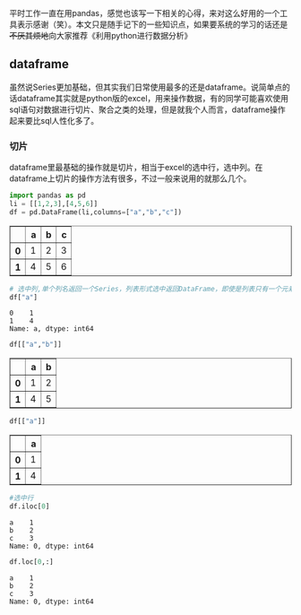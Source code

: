 


平时工作一直在用pandas，感觉也该写一下相关的心得，来对这么好用的一个工具表示感谢（笑）。本文只是随手记下的一些知识点，如果要系统的学习的话还是~~不厌其烦地~~向大家推荐《利用python进行数据分析》

## dataframe

虽然说Series更加基础，但其实我们日常使用最多的还是dataframe。说简单点的话dataframe其实就是python版的excel，用来操作数据，有的同学可能喜欢使用sql语句对数据进行切片、聚合之类的处理，但是就我个人而言，dataframe操作起来要比sql人性化多了。


### 切片
dataframe里最基础的操作就是切片，相当于excel的选中行，选中列。在dataframe上切片的操作方法有很多，不过一般来说用的就那么几个。



```python
import pandas as pd
li = [[1,2,3],[4,5,6]]
df = pd.DataFrame(li,columns=["a","b","c"])
```




<div>
<style>
    .dataframe thead tr:only-child th {
        text-align: right;
    }

    .dataframe thead th {
        text-align: left;
    }

    .dataframe tbody tr th {
        vertical-align: top;
    }
</style>
<table border="1" class="dataframe">
  <thead>
    <tr style="text-align: right;">
      <th></th>
      <th>a</th>
      <th>b</th>
      <th>c</th>
    </tr>
  </thead>
  <tbody>
    <tr>
      <th>0</th>
      <td>1</td>
      <td>2</td>
      <td>3</td>
    </tr>
    <tr>
      <th>1</th>
      <td>4</td>
      <td>5</td>
      <td>6</td>
    </tr>
  </tbody>
</table>
</div>




```python
# 选中列,单个列名返回一个Series，列表形式选中返回DataFrame，即使是列表只有一个元素
df["a"]
```




    0    1
    1    4
    Name: a, dtype: int64




```python
df[["a","b"]]
```




<div>
<style>
    .dataframe thead tr:only-child th {
        text-align: right;
    }

    .dataframe thead th {
        text-align: left;
    }

    .dataframe tbody tr th {
        vertical-align: top;
    }
</style>
<table border="1" class="dataframe">
  <thead>
    <tr style="text-align: right;">
      <th></th>
      <th>a</th>
      <th>b</th>
    </tr>
  </thead>
  <tbody>
    <tr>
      <th>0</th>
      <td>1</td>
      <td>2</td>
    </tr>
    <tr>
      <th>1</th>
      <td>4</td>
      <td>5</td>
    </tr>
  </tbody>
</table>
</div>




```python
df[["a"]]
```




<div>
<style>
    .dataframe thead tr:only-child th {
        text-align: right;
    }

    .dataframe thead th {
        text-align: left;
    }

    .dataframe tbody tr th {
        vertical-align: top;
    }
</style>
<table border="1" class="dataframe">
  <thead>
    <tr style="text-align: right;">
      <th></th>
      <th>a</th>
    </tr>
  </thead>
  <tbody>
    <tr>
      <th>0</th>
      <td>1</td>
    </tr>
    <tr>
      <th>1</th>
      <td>4</td>
    </tr>
  </tbody>
</table>
</div>




```python
#选中行
df.iloc[0]
```




    a    1
    b    2
    c    3
    Name: 0, dtype: int64




```python
df.loc[0,:]
```




    a    1
    b    2
    c    3
    Name: 0, dtype: int64




```python

```
